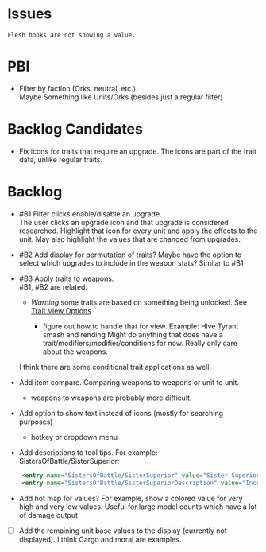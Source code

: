 # Issues
	Flesh hooks are not showing a value.
# PBI
- Filter by faction (Orks, neutral, etc.).  
	Maybe Something like Units/Orks (besides just a regular filter)

# Backlog Candidates  
- Fix icons for traits that require an upgrade.
	The icons are part of the trait data, unlike regular traits.
	
# Backlog
- #B1 Filter clicks enable/disable an upgrade.  
	The user clicks an upgrade icon and that upgrade is considered researched.
	Highlight that icon for every unit and apply the effects to the unit.
		May also highlight the values that are changed from upgrades.

- #B2 Add display for permutation of traits?  Maybe have the option to select which upgrades to include in the weapon stats?
	Similar to #B1

- #B3 Apply traits to weapons.  
	#B1, #B2 are related.
    * *Warning* some traits are based on something being unlocked. See [Trait View Options](#trait-view-options)
	
        * figure out how to handle that for view.
	Example:  Hive Tyrant smash and rending
	Might do anything that does have a trait/modifiers/modifier/conditions for now.  Really only care about the weapons.

	I think there are some conditional trait applications as well.

- Add item compare.  Comparing weapons to weapons or unit to unit.
	- weapons to weapons are probably more difficult.

- Add option to show text instead of icons (mostly for searching purposes)
	- hotkey or dropdown menu

- Add descriptions to tool tips.  For example:  SistersOfBattle/SisterSuperior:
```xml
	<entry name="SistersOfBattle/SisterSuperior" value="Sister Superior"/>
	<entry name="SistersOfBattle/SisterSuperiorDescription" value="Increases the morale of infantry and Paragon Warsuits units."/>
```

- Add hot map for values? For example, show a colored value for very high and very low values. 
	Useful for large model counts which have a lot of damage output

- [ ] Add the remaining unit base values to the display (currently not displayed).  I think Cargo and moral are examples.

